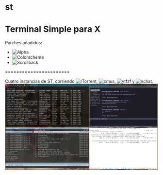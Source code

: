 # st
Terminal Simple para X
=======================
Parches añadidos:
- ![Alpha](https://st.suckless.org/patches/alpha/)
- ![Colorscheme](https://st.suckless.org/patches/colorschemes/)
- ![Scrollback](https://st.suckless.org/patches/scrollback/)

=======================

Cuatro instancias de ST, corriendo ![rTorrent](https://github.com/jesec/rtorrent), ![cmus](https://cmus.github.io/), ![ytfzf](https://github.com/pystardust/ytfzf) y ![nchat](https://github.com/d99kris/nchat).
![s-t](https://github.com/josuemosqueira/st/blob/main/2024-04-09-095508_1920x1080_scrot.png)
